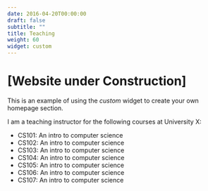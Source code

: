 ```yaml
---
date: 2016-04-20T00:00:00
draft: false
subtitle: ""
title: Teaching
weight: 60
widget: custom
---
```

# [Website under Construction]

This is an example of using the *custom* widget to create your own homepage section.

I am a teaching instructor for the following courses at University X:

- CS101: An intro to computer science
- CS102: An intro to computer science
- CS103: An intro to computer science
- CS104: An intro to computer science
- CS105: An intro to computer science
- CS106: An intro to computer science
- CS107: An intro to computer science
